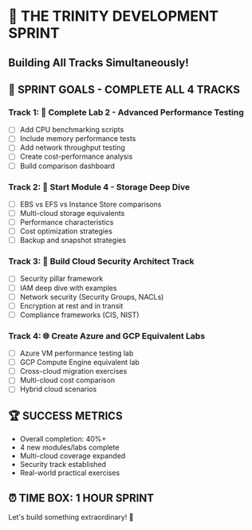 # 🚀 THE TRINITY DEVELOPMENT SPRINT
## Building All Tracks Simultaneously!

## 🎯 SPRINT GOALS - COMPLETE ALL 4 TRACKS

### Track 1: 🔬 Complete Lab 2 - Advanced Performance Testing
- [ ] Add CPU benchmarking scripts
- [ ] Include memory performance tests
- [ ] Add network throughput testing
- [ ] Create cost-performance analysis
- [ ] Build comparison dashboard

### Track 2: 💾 Start Module 4 - Storage Deep Dive
- [ ] EBS vs EFS vs Instance Store comparisons
- [ ] Multi-cloud storage equivalents
- [ ] Performance characteristics
- [ ] Cost optimization strategies
- [ ] Backup and snapshot strategies

### Track 3: 🔐 Build Cloud Security Architect Track
- [ ] Security pillar framework
- [ ] IAM deep dive with examples
- [ ] Network security (Security Groups, NACLs)
- [ ] Encryption at rest and in transit
- [ ] Compliance frameworks (CIS, NIST)

### Track 4: 🌐 Create Azure and GCP Equivalent Labs
- [ ] Azure VM performance testing lab
- [ ] GCP Compute Engine equivalent lab
- [ ] Cross-cloud migration exercises
- [ ] Multi-cloud cost comparison
- [ ] Hybrid cloud scenarios

## 🏆 SUCCESS METRICS
- Overall completion: 40%+
- 4 new modules/labs complete
- Multi-cloud coverage expanded
- Security track established
- Real-world practical exercises

## ⏰ TIME BOX: 1 HOUR SPRINT
Let's build something extraordinary! 💫
